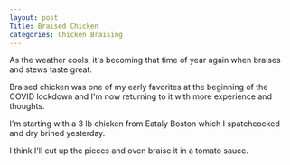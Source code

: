```yaml
---
layout: post
Title: Braised Chicken
categories: Chicken Braising
---
```

As the weather cools, it's becoming that time of year again when braises and stews taste great.

Braised chicken was one of my early favorites at the beginning of the COVID lockdown and I'm now returning to it with more experience and thoughts.

I'm starting with a 3 lb chicken from Eataly Boston which I spatchcocked and dry brined yesterday.

I think I'll cut up the pieces and oven braise it in a tomato sauce.